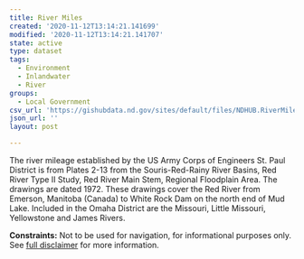 ```yaml
---
title: River Miles
created: '2020-11-12T13:14:21.141699'
modified: '2020-11-12T13:14:21.141707'
state: active
type: dataset
tags:
  - Environment
  - Inlandwater
  - River
groups:
  - Local Government
csv_url: 'https://gishubdata.nd.gov/sites/default/files/NDHUB.RiverMiles.csv'
json_url: ''
layout: post

---
```

<p>The river mileage established by the US Army Corps of Engineers St. Paul District is from Plates 2-13 from the Souris-Red-Rainy River Basins, Red River Type II Study, Red River Main Stem, Regional Floodplain Area. The drawings are dated 1972. These drawings cover the Red River from Emerson, Manitoba (Canada) to White Rock Dam on the north end of Mud Lake. Included in the Omaha District are the Missouri, Little Missouri, Yellowstone and James Rivers.</p>
<p><strong>Constraints:</strong> Not to be used for navigation, for informational purposes only. See <a href="/north-dakota-disclaimer">full disclaimer</a> for more information.</p>

